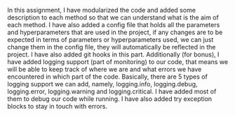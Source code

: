 
In this assignment, I have modularized the code and added
some description to each method so that we can understand
what is the aim of each method.
I have also added a config file that holds all the parameters and
hyperparameters that are used in the project, if any changes
are to be expected in terms of parameters or hyperparameters
used, we can just change them in the config file, they will
automatically be reflected in the project.
I have also added git hooks in this part.
Additionally (for bonus), I have added logging support (part of
monitoring) to our code, that means we will be able to keep
track of where we are and what errors we have encountered in
which part of the code.
Basically, there are 5 types of logging support we can add,
namely, logging.info, logging.debug, logging.error,
logging.warning and logging.critical.
I have added most of them to debug our code while running.
I have also added try exception blocks to stay in touch with
errors.
